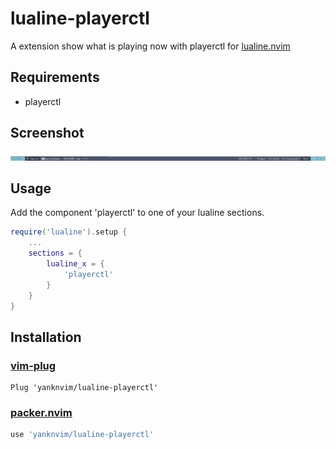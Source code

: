 # lualine-playerctl
A extension show what is playing now with playerctl for [lualine.nvim](https://github.com/nvim-lualine/lualine.nvim)

## Requirements
- playerctl

## Screenshot
![Screenshot](./screenshot.png)

## Usage
Add the component 'playerctl' to one of your lualine sections.
```lua
require('lualine').setup {
    ...
    sections = {
        lualine_x = {
            'playerctl'
        }
    }
}
```

## Installation
### [vim-plug](https://github.com/junegunn/vim-plug)
```vim
Plug 'yanknvim/lualine-playerctl'
```
### [packer.nvim](https://github.com/wbthomason/packer.nvim)
```lua
use 'yanknvim/lualine-playerctl'
```


